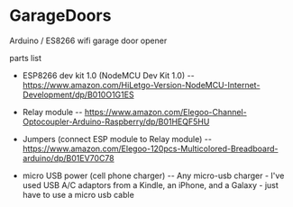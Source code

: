 # GarageDoors
Arduino / ES8266 wifi garage door opener

parts list
- ESP8266 dev kit 1.0 (NodeMCU Dev Kit 1.0)
-- https://www.amazon.com/HiLetgo-Version-NodeMCU-Internet-Development/dp/B010O1G1ES

- Relay module
-- https://www.amazon.com/Elegoo-Channel-Optocoupler-Arduino-Raspberry/dp/B01HEQF5HU

- Jumpers (connect ESP module to Relay module)
-- https://www.amazon.com/Elegoo-120pcs-Multicolored-Breadboard-arduino/dp/B01EV70C78

- micro USB power (cell phone charger)
-- Any micro-usb charger - I've used USB A/C adaptors from a Kindle, an iPhone, and a Galaxy - just have to use a micro usb cable